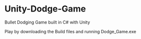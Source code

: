 # Unity-Dodge-Game
Bullet Dodging Game built in C# with Unity 

Play by downloading the Build files and running Dodge_Game.exe
